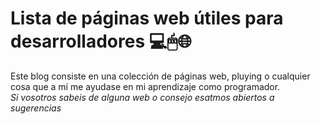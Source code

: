 # Lista de páginas web útiles para desarrolladores 💻🖱🌐

Este blog consiste en una colección de páginas web, pluying o cualquier cosa que a mí me ayudase en mi aprendizaje como programador.  
*Si vosotros sabeis de alguna web o consejo esatmos abiertos a sugerencias*
